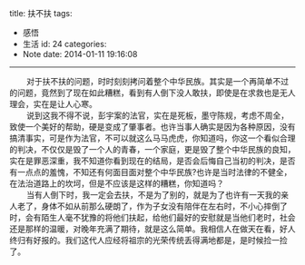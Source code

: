 title: 扶不扶
tags:
  - 感悟
  - 生活
id: 24
categories:
  - Note
date: 2014-01-11 19:16:08
---

<div style="font-size: 14px;"><span style="padding-left: 30px;">对于扶不扶的问题，时时刻刻拷问着整个中华民族。其实是一个再简单不过的问题，竟然到了现在如此糟糕，看到有人倒下没人敢扶，即使是在求救也是无人理会，实在是让人心寒。</span></div>
<div style="font-size: 14px;"><span style="padding-left: 30px;">说到这我不得不说，彭宇案的法官，实在是死板，墨守陈规，考虑不周全，致使一个美好的帮助，硬是变成了肇事者。也许当事人确实是因为各种原因，没有搞清事实，可是作为法官，不可以就这么马马虎虎，你知道吗，你这一个看似合理的判决，不仅仅是毁了一个人的青春，一个家庭，更是毁了整个中华民族的良知，实在是罪恶深重，我不知道你看到现在的结局，是否会后悔自己当初的判决，是否有一点点的羞愧，不知还有何面目面对整个中华民族?也许是当时法律的不健全，在法治道路上的坎坷，但是不应该是这样的糟糕，你知道吗？</span></div>
<div style="font-size: 14px;"><span style="padding-left: 30px;">当有人倒下时，我一定会去扶，不是为了别的，就是为了也许有一天我的亲人老了，身体不如从前那么硬朗了，作为子女没有陪伴在左右时，不小心摔倒了时，会有陌生人毫不犹豫的将他们扶起，给他们最好的安慰就是当他们老时，社会还是那样的温暖，对晚年充满了期待，就是这么简单。我相信人在做天在看，好人终归有好报的。我们这代人应经将祖宗的光荣传统丢得满地都是，是时候捡一捡了。</span></div>